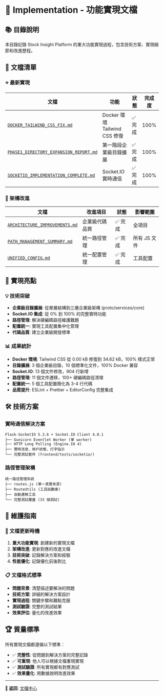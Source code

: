 # 🚀 Implementation - 功能實現文檔

## 📚 目錄說明

本目錄記錄 Stock Insight Platform 的重大功能實現過程，包含技術方案、實現細節和改進歷程。

## 📄 文檔清單

### ⭐ 最新實現

| 文檔 | 功能 | 狀態 | 完成度 |
|------|------|------|-------|
| [`DOCKER_TAILWIND_CSS_FIX.md`](./DOCKER_TAILWIND_CSS_FIX.md) | Docker 環境 Tailwind CSS 修復 | ✅ 完成 | 100% |
| [`PHASE1_DIRECTORY_EXPANSION_REPORT.md`](./PHASE1_DIRECTORY_EXPANSION_REPORT.md) | 第一階段企業級目錄擴展 | ✅ 完成 | 100% |
| [`SOCKETIO_IMPLEMENTATION_COMPLETE.md`](./SOCKETIO_IMPLEMENTATION_COMPLETE.md) | Socket.IO 實時通信 | ✅ 完成 | 100% |

### 🏢 架構改進

| 文檔 | 改進項目 | 狀態 | 影響範圍 |
|------|----------|------|----------|
| [`ARCHITECTURE_IMPROVEMENTS.md`](./ARCHITECTURE_IMPROVEMENTS.md) | 企業級代碼品質 | ✅ 完成 | 全項目 |
| [`PATH_MANAGEMENT_SUMMARY.md`](./PATH_MANAGEMENT_SUMMARY.md) | 統一路徑管理 | ✅ 完成 | 所有 JS 文件 |
| [`UNIFIED_CONFIG.md`](./UNIFIED_CONFIG.md) | 統一配置管理 | ✅ 完成 | 工具配置 |

## 🎯 實現亮點

### 💡 技術突破
- **企業級目錄擴展**: 從單層結構到三層企業級架構 (proto/services/core)
- **Socket.IO 集成**: 從 0% 到 100% 的完整實時功能
- **路徑管理**: 解決硬編碼路徑維護難題
- **配置統一**: 實現工具配置集中化管理
- **代碼品質**: 建立企業級開發標準

### 📊 成果統計
- **Docker 環境**: Tailwind CSS 從 0.00 kB 修復到 34.62 kB，100% 樣式正常
- **目錄擴展**: 3 個企業級目錄，10 個標準化文件，100% Docker 兼容
- **Socket.IO**: 13 個文件修改，904 行新增
- **路徑管理**: 11 個文件遷移，100+ 硬編碼路徑清理
- **配置統一**: 5 個工具配置簡化為 3-4 行代碼
- **品質提升**: ESLint + Prettier + EditorConfig 完整集成

## 🛠️ 技術方案

### 實時通信解決方案
```
Flask-SocketIO 5.3.6 + Socket.IO Client 4.0.1
├── Gunicorn Eventlet Worker (單 worker)
├── HTTP Long Polling (Engine.IO 4)
├── 實時消息、用戶狀態、打字指示
└── 完整測試套件 (frontend/tests/socketio/)
```

### 路徑管理架構
```
統一路徑管理系統
├── routes.js (單一真實來源)
├── RouteUtils (工具函數庫) 
├── 自動遷移工具
└── 完整測試覆蓋 (33 個測試)
```

## 🔄 維護指南

### 📝 文檔更新時機
1. **重大功能實現**: 創建新的實現文檔
2. **架構改進**: 更新對應的改進文檔
3. **技術突破**: 記錄解決方案和經驗
4. **性能優化**: 記錄優化前後對比

### 📋 文檔格式標準
- **問題背景**: 清楚描述要解決的問題
- **技術方案**: 詳細的解決方案設計
- **實現過程**: 關鍵步驟和難點克服
- **測試驗證**: 完整的測試結果
- **效果評估**: 量化的改進效果

## 🏆 質量標準

所有實現文檔都遵循以下標準：
- ✅ **完整性**: 從問題到解決方案的完整記錄
- ✅ **可重現**: 他人可以根據文檔重現實現
- ✅ **測試驗證**: 所有實現都有對應測試
- ✅ **效果量化**: 用數據說明改進效果

---

**📖 返回**: [文檔中心](../README.md) 
